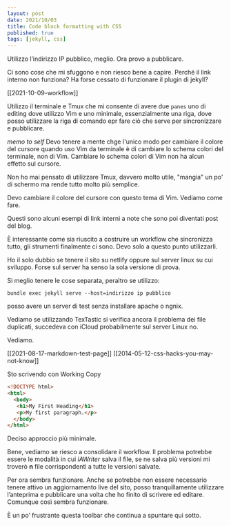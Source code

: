 ```yaml
---
layout: post
date: 2021/10/03
title: Code block formatting with CSS
published: true
tags: [jekyll, css]
---
```


Utilizzo l’indirizzo IP pubblico, meglio. Ora provo a pubblicare.

Ci sono cose che mi sfuggono e non riesco bene a capire.
Perché il link interno non funziona? Ha forse cessato di funzionare il plugin di jekyll? 

[[2021-10-09-workflow]]

Utilizzo il terminale e Tmux che mi consente di avere due `panes` uno di editing dove utilizzo Vim e uno minimale, essenzialmente una riga, dove posso utilizzare la riga di comando epr fare ciò che serve per sincronizzare e pubblicare.

*memo to self*
Devo tenere a mente chge l'unico modo per cambiare il colore del cursore quando uso Vim da terminale è di cambiare lo schema colori del terminale, non di Vim. Cambiare lo schema colori di Vim non ha alcun effetto sul cursore.

Non ho mai pensato di utilizzare Tmux, davvero molto utile, "mangia" un po' di schermo ma rende tutto molto più semplice.

Devo cambiare il colore del cursore con questo tema di Vim. Vediamo come fare.

Questi sono alcuni esempi di link interni a note che sono poi diventati post del blog.

È interessante come sia riuscito a costruire un workflow che sincronizza tutto, gli strumenti finalmente ci sono. Devo solo a questo punto utilizzarli.

Ho il solo dubbio se tenere il sito su netlify oppure sul server linux su cui sviluppo. Forse sul server ha senso la sola versione di prova.

Si meglio tenere le cose separata, peraltro se utilizzo:

`bundle exec jekyll serve --host=indirizzo ip pubblico`

posso avere un server di test senza installare apache o ngnix.

Vediamo se utilizzando TexTastic si verifica ancora il problema dei file duplicati, succedeva con iCloud probabilmente sul server Linux no.

Vediamo.

[[2021-08-17-markdown-test-page]]
[[2014-05-12-css-hacks-you-may-not-know]]

Sto scrivendo con Working Copy

~~~HTML
<!DOCTYPE html>
<html>
  <body>
   <h1>My First Heading</h1>
   <p>My first paragraph.</p>
  </body>
</html>
~~~

Deciso approccio più minimale.

Bene, vediamo se riesco a consolidare il workflow. Il problema potrebbe essere le modalità in cui *iAWriter* salva il file, se ne salva più versioni mi troverò **n** file corrispondenti a tutte le versioni salvate.

Per ora sembra funzionare. Anche se potrebbe non essere necessario tenere attivo un aggiornamento live del sito, posso tranquillamente utilizzare l’anteprima e pubblicare una volta che ho finito di scrivere ed editare.
Comunque così sembra funzionare.

È un po’ frustrante questa toolbar che continua a spuntare qui sotto.


